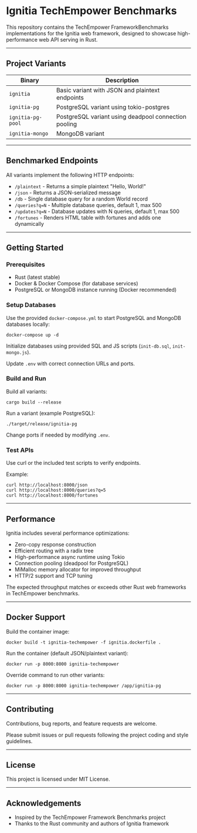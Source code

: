 # Ignitia TechEmpower Benchmarks

This repository contains the TechEmpower FrameworkBenchmarks implementations for the Ignitia web framework, designed to showcase high-performance web API serving in Rust.

---

## Project Variants

| Binary           | Description                                       |
|------------------|-------------------------------------------------|
| `ignitia`        | Basic variant with JSON and plaintext endpoints  |
| `ignitia-pg`     | PostgreSQL variant using tokio-postgres          |
| `ignitia-pg-pool`| PostgreSQL variant using deadpool connection pooling |
| `ignitia-mongo`  | MongoDB variant                                  |

---

## Benchmarked Endpoints

All variants implement the following HTTP endpoints:

- `/plaintext` - Returns a simple plaintext "Hello, World!"
- `/json` - Returns a JSON-serialized message
- `/db` - Single database query for a random World record
- `/queries?q=N` - Multiple database queries, default 1, max 500
- `/updates?q=N` - Database updates with N queries, default 1, max 500
- `/fortunes` - Renders HTML table with fortunes and adds one dynamically

---

## Getting Started

### Prerequisites

- Rust (latest stable)
- Docker & Docker Compose (for database services)
- PostgreSQL or MongoDB instance running (Docker recommended)

### Setup Databases

Use the provided `docker-compose.yml` to start PostgreSQL and MongoDB databases locally:

```
docker-compose up -d
```

Initialize databases using provided SQL and JS scripts (`init-db.sql`, `init-mongo.js`).

Update `.env` with correct connection URLs and ports.

### Build and Run

Build all variants:

```
cargo build --release
```

Run a variant (example PostgreSQL):

```
./target/release/ignitia-pg
```

Change ports if needed by modifying `.env`.

### Test APIs

Use curl or the included test scripts to verify endpoints.

Example:

```
curl http://localhost:8000/json
curl http://localhost:8000/queries?q=5
curl http://localhost:8000/fortunes
```

---

## Performance

Ignitia includes several performance optimizations:

- Zero-copy response construction
- Efficient routing with a radix tree
- High-performance async runtime using Tokio
- Connection pooling (deadpool for PostgreSQL)
- MiMalloc memory allocator for improved throughput
- HTTP/2 support and TCP tuning

The expected throughput matches or exceeds other Rust web frameworks in TechEmpower benchmarks.

---

## Docker Support

Build the container image:

```
docker build -t ignitia-techempower -f ignitia.dockerfile .
```

Run the container (default JSON/plaintext variant):

```
docker run -p 8000:8000 ignitia-techempower
```

Override command to run other variants:

```
docker run -p 8000:8000 ignitia-techempower /app/ignitia-pg
```

---

## Contributing

Contributions, bug reports, and feature requests are welcome.

Please submit issues or pull requests following the project coding and style guidelines.

---

## License

This project is licensed under MIT License.

---

## Acknowledgements

- Inspired by the TechEmpower Framework Benchmarks project
- Thanks to the Rust community and authors of Ignitia framework
